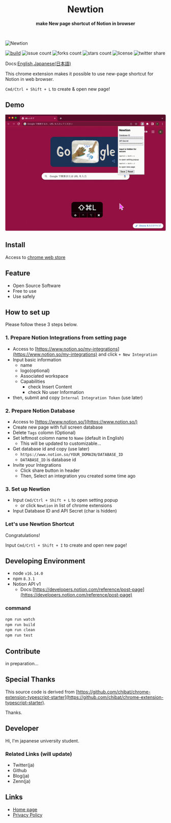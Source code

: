 <div align="center">
	<h1>Newtion</h1>
	<p>
		<b>make New page shortcut of Notion in browser</b>
	</p>
	<br>
</div>

![Newtion](https://user-images.githubusercontent.com/65804288/174427968-b8cf0e56-b765-4aa8-9039-a8f177166f86.png)

[![build](https://github.com/cohu-dev/newtion/actions/workflows/build.yml/badge.svg)](https://github.com/cohu-dev/newtion/actions/workflows/build.yml)
![issue count](https://img.shields.io/github/issues/cohu-dev/newtion)
![forks count](https://img.shields.io/github/forks/cohu-dev/newtion)
![stars count](https://img.shields.io/github/stars/cohu-dev/newtion)
![license](https://img.shields.io/github/license/cohu-dev/newtion)
![twitter share](https://img.shields.io/twitter/url?style=social&url=https%3A%2F%2Fgithub.com%2Fcohu-dev%2Fnewtion)

Docs:[English](/README.md),[Japanese(日本語)](./README_ja.md)

This chrome extension makes it possible to use new-page shortcut for Notion in web browser.

`Cmd/Ctrl + Shift + L` to create & open new page!

## Demo

![Demo Gif](demo.gif)

## Install

Access to [chrome web store](https://chrome.google.com/webstore/detail/newtion/fdjjmpjjbhhepdakdifipaehpcgojkgf?hl=ja&authuser=0)

## Feature

- Open Source Software
- Free to use
- Use safely

## How to set up

Please follow these 3 steps below.

### 1. Prepare Notion Integrations from setting page

- Access to [https://www.notion.so/my-integrations](https://www.notion.so/my-integrations) and click `+ New Integration`
- Input basic information
  - name
  - logo(optional)
  - Associated workspace
  - Capabilities
    - check Insert Content
    - check No user Information
- then, submit and copy `Internal Integration Token` (use later)

### 2. Prepare Notion Database

- Access to [https://www.notion.so/](https://www.notion.so/)
- Create new page with full screen database
- Delete `Tags` colomn (Optional)
- Set leftmost colomn name to `Name` (default in English)
  - This will be updated to customizable...
- Get database id and copy (use later)
  - `https://www.notion.so/YOUR_DOMAIN/DATABASE_ID`
  - `DATABASE_ID` is database id
- Invite your Integrations
  - Click share button in header
  - Then, Select an integration you created some time ago

### 3. Set up Newtion

- Input `Cmd/Ctrl + Shift + L` to open setting popup
  - or click `Newtion` in list of chrome extensions
- Input Database ID and API Secret (char is hidden)

### Let's use Newtion Shortcut

Congratulations!

Input `Cmd/Crtl + Shift + I` to create and open new page!

## Developing Environment

- node `v16.14.0`
- npm `8.3.1`
- Notion API v1
  - Docs:[https://developers.notion.com/reference/post-page](https://developers.notion.com/reference/post-page)

### command

```sh
npm run watch
npm run build
npm run clean
npm run test
```

## Contribute

in preparation...

## Special Thanks

This source code is derived from [https://github.com/chibat/chrome-extension-typescript-starter](https://github.com/chibat/chrome-extension-typescript-starter).

Thanks.

## Developer

Hi, I'm japanese university student.

### Related Links (will update)

- Twitter(ja)
- Github
- Blog(ja)
- Zenn(ja)

## Links

- [Home page](https://cohu-dev.github.io/newtion/)
- [Privacy Policy](https://cohu-dev.github.io/chrome-privacy-policy/)
